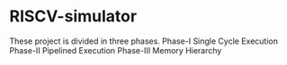 # RISCV-simulator
 These project is divided in three phases.
 Phase-I   Single Cycle Execution
 Phase-II  Pipelined Execution
 Phase-III Memory Hierarchy